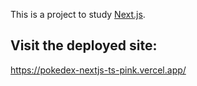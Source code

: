 This is a project to study [Next.js](https://nextjs.org/).

## Visit the deployed site:

https://pokedex-nextjs-ts-pink.vercel.app/
